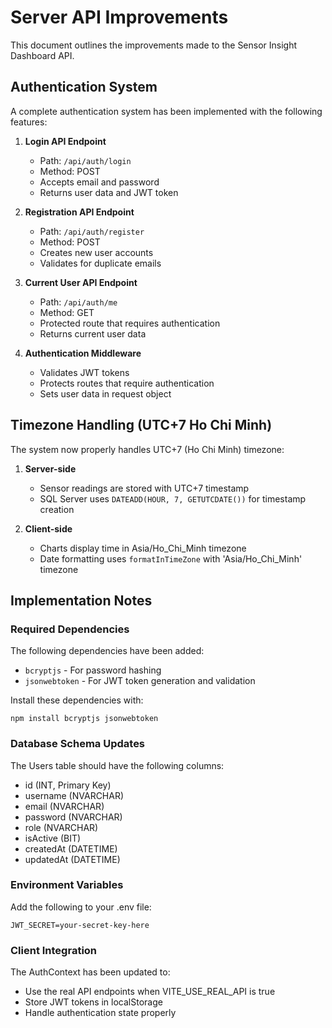 # Server API Improvements

This document outlines the improvements made to the Sensor Insight Dashboard API.

## Authentication System

A complete authentication system has been implemented with the following features:

1. **Login API Endpoint**
   - Path: `/api/auth/login`
   - Method: POST
   - Accepts email and password
   - Returns user data and JWT token

2. **Registration API Endpoint**
   - Path: `/api/auth/register`
   - Method: POST
   - Creates new user accounts
   - Validates for duplicate emails

3. **Current User API Endpoint**
   - Path: `/api/auth/me`
   - Method: GET
   - Protected route that requires authentication
   - Returns current user data

4. **Authentication Middleware**
   - Validates JWT tokens
   - Protects routes that require authentication
   - Sets user data in request object

## Timezone Handling (UTC+7 Ho Chi Minh)

The system now properly handles UTC+7 (Ho Chi Minh) timezone:

1. **Server-side**
   - Sensor readings are stored with UTC+7 timestamp
   - SQL Server uses `DATEADD(HOUR, 7, GETUTCDATE())` for timestamp creation

2. **Client-side**
   - Charts display time in Asia/Ho_Chi_Minh timezone
   - Date formatting uses `formatInTimeZone` with 'Asia/Ho_Chi_Minh' timezone

## Implementation Notes

### Required Dependencies

The following dependencies have been added:
- `bcryptjs` - For password hashing
- `jsonwebtoken` - For JWT token generation and validation

Install these dependencies with:
```
npm install bcryptjs jsonwebtoken
```

### Database Schema Updates

The Users table should have the following columns:
- id (INT, Primary Key)
- username (NVARCHAR)
- email (NVARCHAR)
- password (NVARCHAR)
- role (NVARCHAR)
- isActive (BIT)
- createdAt (DATETIME)
- updatedAt (DATETIME)

### Environment Variables

Add the following to your .env file:
```
JWT_SECRET=your-secret-key-here
```

### Client Integration

The AuthContext has been updated to:
- Use the real API endpoints when VITE_USE_REAL_API is true
- Store JWT tokens in localStorage
- Handle authentication state properly